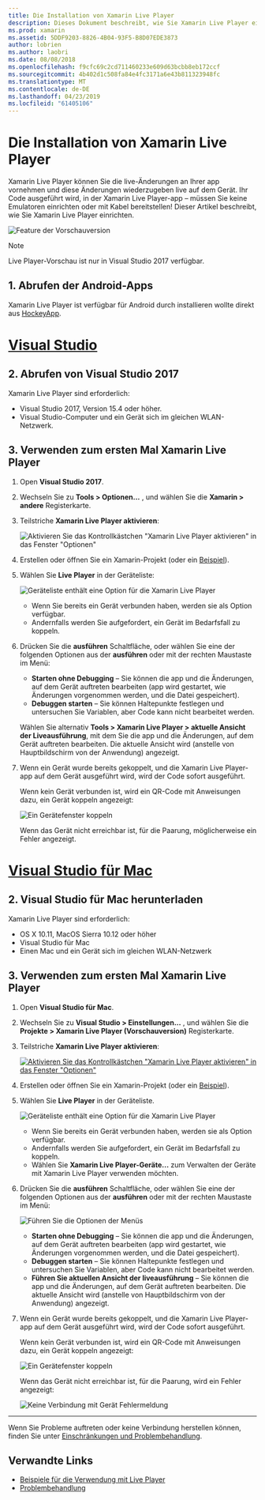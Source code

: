 ```yaml
---
title: Die Installation von Xamarin Live Player
description: Dieses Dokument beschreibt, wie Sie Xamarin Live Player einrichten und verwenden, um live-Änderungen an einer ausgeführten Anwendung vornehmen.
ms.prod: xamarin
ms.assetid: 5DDF9203-8826-4B04-93F5-B8D07EDE3873
author: lobrien
ms.author: laobri
ms.date: 08/08/2018
ms.openlocfilehash: f9cfc69c2cd711460233e609d63bcbb8eb172ccf
ms.sourcegitcommit: 4b402d1c508fa84e4fc3171a6e43b811323948fc
ms.translationtype: MT
ms.contentlocale: de-DE
ms.lasthandoff: 04/23/2019
ms.locfileid: "61405106"
---
```

# <a name="xamarin-live-player-setup"></a>Die Installation von Xamarin Live Player

Xamarin Live Player können Sie die live-Änderungen an Ihrer app vornehmen und diese Änderungen wiederzugeben live auf dem Gerät. Ihr Code ausgeführt wird, in der Xamarin Live Player-app – müssen Sie keine Emulatoren einrichten oder mit Kabel bereitstellen! Dieser Artikel beschreibt, wie Sie Xamarin Live Player einrichten.

![Feature der Vorschauversion](~/media/shared/preview.png)

> [!NOTE]
> Live Player-Vorschau ist nur in Visual Studio 2017 verfügbar.

## <a name="1-get-the-android-app"></a>1. Abrufen der Android-Apps

Xamarin Live Player ist verfügbar für Android durch installieren wollte direkt aus [HockeyApp](https://aka.ms/xlp-hockeyapp).

# <a name="visual-studiotabwindows"></a>[Visual Studio](#tab/windows)

## <a name="2-get-visual-studio-2017"></a>2. Abrufen von Visual Studio 2017

Xamarin Live Player sind erforderlich:

- Visual Studio 2017, Version 15.4 oder höher.
- Visual Studio-Computer und ein Gerät sich im gleichen WLAN-Netzwerk.

## <a name="3-using-xamarin-live-player-for-the-first-time"></a>3. Verwenden zum ersten Mal Xamarin Live Player

1. Open **Visual Studio 2017**.
2. Wechseln Sie zu **Tools > Optionen...**  , und wählen Sie die **Xamarin > andere** Registerkarte.
3. Teilstriche **Xamarin Live Player aktivieren**:

    ![Aktivieren Sie das Kontrollkästchen "Xamarin Live Player aktivieren" in das Fenster "Optionen"](install-images/vs2017-options.png)

4. Erstellen oder öffnen Sie ein Xamarin-Projekt (oder ein [Beispiel](~/tools/live-player/samples.md)).
5. Wählen Sie **Live Player** in der Geräteliste:

    ![Geräteliste enthält eine Option für die Xamarin Live Player](install-images/devices-empty-windows.png)

    - Wenn Sie bereits ein Gerät verbunden haben, werden sie als Option verfügbar.
    - Andernfalls werden Sie aufgefordert, ein Gerät im Bedarfsfall zu koppeln.

6. Drücken Sie die **ausführen** Schaltfläche, oder wählen Sie eine der folgenden Optionen aus der **ausführen** oder mit der rechten Maustaste im Menü:

    - **Starten ohne Debugging** – Sie können die app und die Änderungen, auf dem Gerät auftreten bearbeiten (app wird gestartet, wie Änderungen vorgenommen werden, und die Datei gespeichert).
    - **Debuggen starten** – Sie können Haltepunkte festlegen und untersuchen Sie Variablen, aber Code kann nicht bearbeitet werden.

    Wählen Sie alternativ **Tools > Xamarin Live Player > aktuelle Ansicht der Liveausführung**, mit dem Sie die app und die Änderungen, auf dem Gerät auftreten bearbeiten. Die aktuelle Ansicht wird (anstelle von Hauptbildschirm von der Anwendung) angezeigt.

7. Wenn ein Gerät wurde bereits gekoppelt, und die Xamarin Live Player-app auf dem Gerät ausgeführt wird, wird der Code sofort ausgeführt.

    Wenn kein Gerät verbunden ist, wird ein QR-Code mit Anweisungen dazu, ein Gerät koppeln angezeigt:

    ![Ein Gerätefenster koppeln](install-images/manage-empty-windows.png)

    Wenn das Gerät nicht erreichbar ist, für die Paarung, möglicherweise ein Fehler angezeigt.

# <a name="visual-studio-for-mactabmacos"></a>[Visual Studio für Mac](#tab/macos)

## <a name="2-get-visual-studio-for-mac"></a>2. Visual Studio für Mac herunterladen

Xamarin Live Player sind erforderlich:

- OS X 10.11, MacOS Sierra 10.12 oder höher
- Visual Studio für Mac
- Einen Mac und ein Gerät sich im gleichen WLAN-Netzwerk

## <a name="3-using-xamarin-live-player-for-the-first-time"></a>3. Verwenden zum ersten Mal Xamarin Live Player

1. Open **Visual Studio für Mac**.
2. Wechseln Sie zu **Visual Studio > Einstellungen...**  , und wählen Sie die **Projekte > Xamarin Live Player (Vorschauversion)** Registerkarte.
3. Teilstriche **Xamarin Live Player aktivieren**:

    [![Aktivieren Sie das Kontrollkästchen "Xamarin Live Player aktivieren" in das Fenster "Optionen"](install-images/vsmac-options-sml.png)](install-images/vsmac-options.png#lightbox)

4. Erstellen oder öffnen Sie ein Xamarin-Projekt (oder ein [Beispiel](~/tools/live-player/samples.md)).
5. Wählen Sie **Live Player** in der Geräteliste.

    ![Geräteliste enthält eine Option für die Xamarin Live Player](install-images/devices.png)

    - Wenn Sie bereits ein Gerät verbunden haben, werden sie als Option verfügbar.
    - Andernfalls werden Sie aufgefordert, ein Gerät im Bedarfsfall zu koppeln.
    - Wählen Sie **Xamarin Live Player-Geräte...**  zum Verwalten der Geräte mit Xamarin Live Player verwenden möchten.

6. Drücken Sie die **ausführen** Schaltfläche, oder wählen Sie eine der folgenden Optionen aus der **ausführen** oder mit der rechten Maustaste im Menü:

    ![Führen Sie die Optionen der Menüs](install-images/run-menu.png)

    - **Starten ohne Debugging** – Sie können die app und die Änderungen, auf dem Gerät auftreten bearbeiten (app wird gestartet, wie Änderungen vorgenommen werden, und die Datei gespeichert).
    - **Debuggen starten** – Sie können Haltepunkte festlegen und untersuchen Sie Variablen, aber Code kann nicht bearbeitet werden.
    - **Führen Sie aktuellen Ansicht der liveausführung** – Sie können die app und die Änderungen, auf dem Gerät auftreten bearbeiten. Die aktuelle Ansicht wird (anstelle von Hauptbildschirm von der Anwendung) angezeigt.

7. Wenn ein Gerät wurde bereits gekoppelt, und die Xamarin Live Player-app auf dem Gerät ausgeführt wird, wird der Code sofort ausgeführt.

    Wenn kein Gerät verbunden ist, wird ein QR-Code mit Anweisungen dazu, ein Gerät koppeln angezeigt:

    ![Ein Gerätefenster koppeln](install-images/manage-empty.png)

    Wenn das Gerät nicht erreichbar ist, für die Paarung, wird ein Fehler angezeigt:

    ![Keine Verbindung mit Gerät Fehlermeldung](install-images/error-cannot-connect.png)

-----

Wenn Sie Probleme auftreten oder keine Verbindung herstellen können, finden Sie unter [Einschränkungen und Problembehandlung](~/tools/live-player/troubleshooting.md).

## <a name="related-links"></a>Verwandte Links

- [Beispiele für die Verwendung mit Live Player](https://developer.xamarin.com/samples/xamarin-live-player/all/)
- [Problembehandlung](~/tools/live-player/troubleshooting.md)
